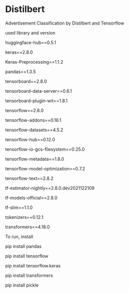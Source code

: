 # Distilbert
Advertisement Classification by Distilbert and Tensorflow

used library and version

huggingface-hub==0.5.1

keras==2.8.0

Keras-Preprocessing==1.1.2

pandas==1.3.5

tensorboard==2.8.0

tensorboard-data-server==0.6.1

tensorboard-plugin-wit==1.8.1

tensorflow==2.8.0

tensorflow-addons==0.16.1

tensorflow-datasets==4.5.2

tensorflow-hub==0.12.0

tensorflow-io-gcs-filesystem==0.25.0

tensorflow-metadata==1.8.0

tensorflow-model-optimization==0.7.2

tensorflow-text==2.8.2

tf-estimator-nightly==2.8.0.dev2021122109

tf-models-official==2.8.0

tf-slim==1.1.0

tokenizers==0.12.1

transformers==4.18.0

To run, install

pip install pandas

pip install tensorflow

pip install tensorflow.keras

pip install transformers

pip install pickle
